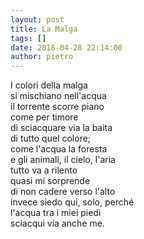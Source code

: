 ```yaml
---
layout: post
title: La Malga
tags: []
date: 2018-04-28 22:14:00
author: pietro
---
```

I colori della malga<br/>si mischiano nell'acqua<br/>il torrente scorre piano<br/>come per timore<br/>di sciacquare via la baita<br/>di tutto quel colore;<br/>come l'acqua la foresta<br/>e gli animali, il cielo, l'aria<br/>tutto va a rilento<br/>quasi mi sorprende<br/>di non cadere verso l'alto<br/>invece siedo qui, solo, perché<br/>l'acqua tra i miei piedi<br/>sciacqui via anche me.
